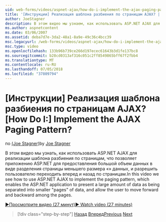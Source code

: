 ```yaml
---
uid: web-forms/videos/aspnet-ajax/how-do-i-implement-the-ajax-paging-pattern
title: '[Инструкции] Реализация шаблона разбиения по страницам AJAX? | Документы Майкрософт'
author: JoeStagner
description: В этом видео мы узнаем, как использовать ASP.NET AJAX для реализации шаблона разбиения по страницам, что позволяет приложению ASP.NET для предоставления большой объем данных в виде bein...
ms.author: aspnetcontent
ms.date: 03/06/2007
ms.assetid: deba7d7e-3da2-48a1-8a9e-49c36c4bcc39
msc.legacyurl: /web-forms/videos/aspnet-ajax/how-do-i-implement-the-ajax-paging-pattern
msc.type: video
ms.openlocfilehash: 133b96b739ce266d197ecec61643b3d1fe137bc8
ms.sourcegitcommit: b28cd0313af316c051c2ff8549865bff67f2fbb4
ms.translationtype: MT
ms.contentlocale: ru-RU
ms.lasthandoff: 07/05/2018
ms.locfileid: "37809794"
---
```

<a name="how-do-i-implement-the-ajax-paging-pattern"></a><span data-ttu-id="490ec-104">[Инструкции] Реализация шаблона разбиения по страницам AJAX?</span><span class="sxs-lookup"><span data-stu-id="490ec-104">[How Do I:] Implement the AJAX Paging Pattern?</span></span>
====================
<span data-ttu-id="490ec-105">по [(Joe Stagner)](https://github.com/JoeStagner)</span><span class="sxs-lookup"><span data-stu-id="490ec-105">by [Joe Stagner](https://github.com/JoeStagner)</span></span>

<span data-ttu-id="490ec-106">В этом видео мы узнать, как использовать ASP.NET AJAX для реализации шаблона разбиения по страницам, что позволяет приложению ASP.NET для предоставления большой объем данных в виде разделения страницы меньшего размера «» данных, и разрешить пользователю переходить вперед и назад по страницам.</span><span class="sxs-lookup"><span data-stu-id="490ec-106">In this video we see how to use ASP.NET AJAX to implement the paging pattern, which enables the ASP.NET application to present a large amount of data as being separated into smaller "pages" of data, and allow the user to move forward and backward among the pages.</span></span>

[<span data-ttu-id="490ec-107">&#9654;Просмотрите видео (27 минут)</span><span class="sxs-lookup"><span data-stu-id="490ec-107">&#9654; Watch video (27 minutes)</span></span>](https://channel9.msdn.com/Blogs/ASP-NET-Site-Videos/how-do-i-implement-the-ajax-paging-pattern)

> [!div class="step-by-step"]
> <span data-ttu-id="490ec-108">[Назад](how-do-i-implement-the-predictive-fetch-pattern-for-ajax.md)
> [Вперед](how-do-i-implement-the-ajax-incremental-page-display-pattern.md)</span><span class="sxs-lookup"><span data-stu-id="490ec-108">[Previous](how-do-i-implement-the-predictive-fetch-pattern-for-ajax.md)
[Next](how-do-i-implement-the-ajax-incremental-page-display-pattern.md)</span></span>

